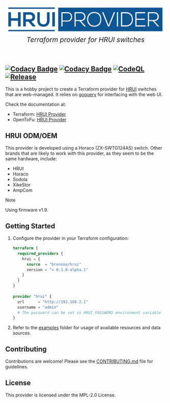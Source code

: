 <p align="center" style="font-size: 1.5em;">
<img src="docs/project-logo.png" alt="HRUI Provider"><br>
    <em>Terraform provider for HRUI switches</em>
</p><br>

[![Codacy Badge](https://app.codacy.com/project/badge/Grade/2af02dd9c60141b2b9142291693fde15)](https://app.codacy.com/gh/brennoo/terraform-provider-hrui/dashboard?utm_source=gh&utm_medium=referral&utm_content=&utm_campaign=Badge_grade)
[![Codacy Badge](https://app.codacy.com/project/badge/Coverage/2af02dd9c60141b2b9142291693fde15)](https://app.codacy.com/gh/brennoo/terraform-provider-hrui/dashboard?utm_source=gh&utm_medium=referral&utm_content=&utm_campaign=Badge_coverage)
[![CodeQL](https://github.com/brennoo/terraform-provider-hrui/actions/workflows/github-code-scanning/codeql/badge.svg)](https://github.com/brennoo/terraform-provider-hrui/actions/workflows/github-code-scanning/codeql)
[![Release](https://github.com/brennoo/terraform-provider-hrui/actions/workflows/release.yml/badge.svg)](https://github.com/brennoo/terraform-provider-hrui/actions/workflows/release.yml)
---

This is a hobby project to create a Terraform provider for [HRUI](www.hruitech.com) switches that are web-managed. It relies on [goquery](https://github.com/PuerkitoBio/goquery) for interfacing with the web UI.

Check the documentation at:

- Terraform: [HRUI Provider](https://registry.terraform.io/providers/brennoo/hrui)
- OpenToFu: [HRUI Provider](https://search.opentofu.org/provider/brennoo/hrui)

## HRUI ODM/OEM

This provider is developed using a Horaco (ZX-SWTG124AS) switch. Other brands that are likely to work with this provider, as they seem to be the same hardware, include:

* HRUI
* Horaco
* Sodola
* XikeStor
* AmpCom

> [!NOTE]
> Using firmware v1.9.

## Getting Started

1.  Configure the provider in your Terraform configuration:

    ```terraform
    terraform {
      required_providers {
        hrui = {
          source  = "brennoo/hrui"
          version = "= 0.1.0-alpha.1"
        }
      }
    }

    provider "hrui" {
      url      = "http://192.168.2.1"
      username = "admin"
      # The password can be set in HRUI_PASSWORD environment variable
    }
    ```

2.  Refer to the [examples](examples) folder for usage of available resources and data sources.

## Contributing

Contributions are welcome! Please see the [CONTRIBUTING.md](CONTRIBUTING.md) file for guidelines.

## License

This provider is licensed under the MPL-2.0 License.
